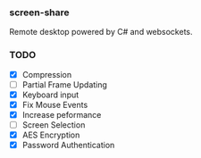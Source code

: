 ### screen-share
Remote desktop powered by C# and websockets.

### TODO

- [x] Compression
- [ ] Partial Frame Updating
- [x] Keyboard input
- [x] Fix Mouse Events
- [x] Increase peformance
- [ ] Screen Selection
- [x] AES Encryption
- [x] Password Authentication